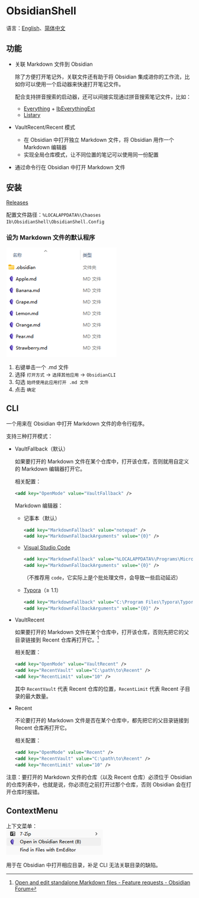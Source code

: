 # ObsidianShell
语言：[English](README.md)、[简体中文](README.zh-Hans.md)

## 功能
- 关联 Markdown 文件到 Obsidian
  
  除了方便打开笔记外，关联文件还有助于将 Obsidian 集成进你的工作流，比如你可以使用一个启动器来快速打开笔记文件。

  配合支持拼音搜索的启动器，还可以间接实现通过拼音搜索笔记文件，比如：
  - [Everything](https://www.voidtools.com/) + [IbEverythingExt](https://github.com/Chaoses-Ib/IbEverythingExt)
  - [Listary](https://www.listarypro.com/)
  
- VaultRecent/Recent 模式
  - 在 Obsidian 中打开独立 Markdown 文件，将 Obsidian 用作一个 Markdown 编辑器
  - 实现全局仓库模式，让不同位置的笔记可以使用同一份配置
  
- 通过命令行在 Obsidian 中打开 Markdown 文件


## 安装
[Releases](https://github.com/Chaoses-Ib/ObsidianShell/releases)

配置文件路径：`%LOCALAPPDATA%\Chaoses Ib\ObsidianShell\ObsidianShell.Config`

### 设为 Markdown 文件的默认程序
![](images/File%20list.png)

1. 右键单击一个 .md 文件
2. 选择 `打开方式` → `选择其他应用` → `ObsidianCLI`
3. 勾选 `始终使用此应用打开 .md 文件`
4. 点击 `确定`


## CLI
一个用来在 Obsidian 中打开 Markdown 文件的命令行程序。

支持三种打开模式：
- VaultFallback（默认）
  
  如果要打开的 Markdown 文件在某个仓库中，打开该仓库，否则就用自定义的 Markdown 编辑器打开它。

  相关配置：
  ```xml
  <add key="OpenMode" value="VaultFallback" />
  ```

  Markdown 编辑器：
  - 记事本（默认）
    ```xml
    <add key="MarkdownFallback" value="notepad" />
    <add key="MarkdownFallbackArguments" value="{0}" />
    ```

  - [Visual Studio Code](https://code.visualstudio.com/)
    ```xml
    <add key="MarkdownFallback" value="%LOCALAPPDATA%\Programs\Microsoft VS Code\Code.exe" />
    <add key="MarkdownFallbackArguments" value="{0}" />
    ```
    （不推荐用 `code`，它实际上是个批处理文件，会导致一些启动延迟）

  - [Typora](https://typora.io/)（≥ 1.1）
    ```xml
    <add key="MarkdownFallback" value="C:\Program Files\Typora\Typora.exe" />
    <add key="MarkdownFallbackArguments" value="{0}" />
    ```
- VaultRecent
  
  如果要打开的 Markdown 文件在某个仓库中，打开该仓库，否则先把它的父目录链接到 Recent 仓库再打开它。[^standalone]

  相关配置：
  ```xml
  <add key="OpenMode" value="VaultRecent" />
  <add key="RecentVault" value="C:\path\to\Recent" />
  <add key="RecentLimit" value="10" />
  ```
  其中 `RecentVault` 代表 Recent 仓库的位置，`RecentLimit` 代表 Recent 子目录的最大数量。
- Recent
  
  不论要打开的 Markdown 文件是否在某个仓库中，都先把它的父目录链接到 Recent 仓库再打开它。

  相关配置：
  ```xml
  <add key="OpenMode" value="Recent" />
  <add key="RecentVault" value="C:\path\to\Recent" />
  <add key="RecentLimit" value="10" />
  ```


注意：要打开的 Markdown 文件的仓库（以及 Recent 仓库）必须位于 Obsidian 的仓库列表中，也就是说，你必须在之前打开过那个仓库，否则 Obsidian 会在打开仓库时报错。


## ContextMenu
上下文菜单：  
![](images/ContextMenu.png)

用于在 Obsidian 中打开相应目录，补足 CLI 无法关联目录的缺陷。


[^standalone]: [Open and edit standalone Markdown files - Feature requests - Obsidian Forum](https://forum.obsidian.md/t/open-and-edit-standalone-markdown-files/14977)